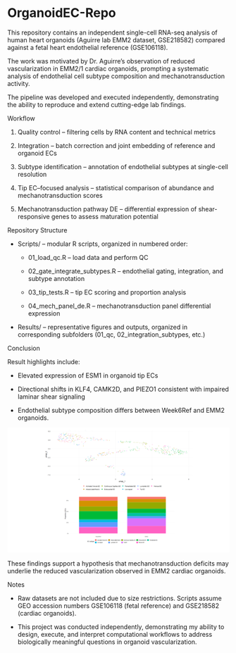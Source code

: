 # OrganoidEC-Repo
This repository contains an independent single-cell RNA-seq analysis of human heart organoids (Aguirre lab EMM2 dataset, GSE218582) compared against a fetal heart endothelial reference (GSE106118).

The work was motivated by Dr. Aguirre’s observation of reduced vascularization in EMM2/1 cardiac organoids, prompting a systematic analysis of endothelial cell subtype composition and mechanotransduction activity.

The pipeline was developed and executed independently, demonstrating the ability to reproduce and extend cutting-edge lab findings.

Workflow

1. Quality control – filtering cells by RNA content and technical metrics

2. Integration – batch correction and joint embedding of reference and organoid ECs

3. Subtype identification – annotation of endothelial subtypes at single-cell resolution

4. Tip EC–focused analysis – statistical comparison of abundance and mechanotransduction scores

5. Mechanotransduction pathway DE – differential expression of shear-responsive genes to assess maturation potential

Repository Structure

- Scripts/ – modular R scripts, organized in numbered order:

  - 01_load_qc.R – load data and perform QC

  - 02_gate_integrate_subtypes.R – endothelial gating, integration, and subtype annotation

  - 03_tip_tests.R – tip EC scoring and proportion analysis

  - 04_mech_panel_de.R – mechanotransduction panel differential expression

- Results/ – representative figures and outputs, organized in corresponding subfolders (01_qc, 02_integration_subtypes, etc.)

Conclusion

Result highlights include:

- Elevated expression of ESM1 in organoid tip ECs

- Directional shifts in KLF4, CAMK2D, and PIEZO1 consistent with impaired laminar shear signaling

- Endothelial subtype composition differs between Week6Ref and EMM2 organoids.

![UMAP and subtype composition](results/05_integration_subtypes.png)

These findings support a hypothesis that mechanotransduction deficits may underlie the reduced vascularization observed in EMM2 cardiac organoids.

Notes

- Raw datasets are not included due to size restrictions. Scripts assume GEO accession numbers GSE106118 (fetal reference) and GSE218582 (cardiac organoids).

- This project was conducted independently, demonstrating my ability to design, execute, and interpret computational workflows to address biologically meaningful questions in organoid vascularization.
